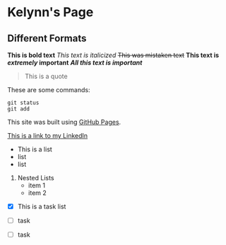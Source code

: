 # Kelynn's Page
## Different Formats

**This is bold text**
*This text is italicized*
~~This was mistaken text~~
**This text is _extremely_ important**
***All this text is important***
> This is a quote

These are some commands:
```
git status
git add
```
This site was built using [GitHub Pages](https://pages.github.com/).

[This is a link to my LinkedIn](https://www.linkedin.com/in/kelynn-ma/)

- This is a list
- list
- list

1. Nested Lists
    - item 1
     - item 2

- [x] This is a task list
- [ ] task
- [ ] task




